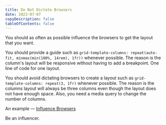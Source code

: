 ```yaml
---
title: Do Not Dictate Browsers
date: 2023-07-07
copyDescription: false
tableOfContents: false
---
```


You should as often as possible influence the browsers to get the layout that you want.

You should provide a guide such as `grid-template-columns: repeat(auto-fit, minmax(min(100%, 14rem), 1fr))` whenever possible. The reason is the column's layout will be responsive without having to add a breakpoint. One line of code for one layout.

You should avoid dictating browsers to create a layout such as `grid-template-columns: repeat(3, 1fr)` whenever possible. The reason is the columns layout will always be three columns even though the layout does not have enough space. Also, you need a media query to change the number of columns.

An example — [Influence Browsers](https://html.cafe/x48b20925)

Be an influencer.
